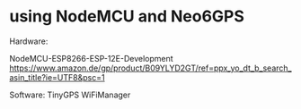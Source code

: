 # using NodeMCU and Neo6GPS
Hardware:

NodeMCU-ESP8266-ESP-12E-Development<br>
https://www.amazon.de/gp/product/B09YLYD2GT/ref=ppx_yo_dt_b_search_asin_title?ie=UTF8&psc=1

Software:
TinyGPS
WiFiManager
